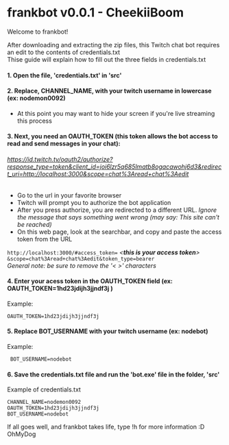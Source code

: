 # frankbot v0.0.1 - CheekiiBoom

Welcome to frankbot!

After downloading and extracting the zip files,
this Twitch chat bot requires an edit to the contents of credentials.txt  
Thise guide will explain how to fill out the three fields in credentials.txt


#### 1. Open the file, 'credentials.txt' in 'src'

#### 2. Replace, CHANNEL_NAME, with your twitch username in lowercase (ex: nodemon0092)  


- At this point you may want to hide your screen if you're live streaming this process  
#### 3. Next, you need an OAUTH_TOKEN (this token allows the bot access to read and send messages in your chat):

###### https://id.twitch.tv/oauth2/authorize?response_type=token&client_id=joi6lzr5q685lmatb8ogacawohj6d3&redirect_uri=http://localhost:3000&scope=chat%3Aread+chat%3Aedit

- Go to the url in your favorite browser
- Twitch will prompt you to authorize the bot application
- After you press authorize, you are redirected to a different URL. _Ignore the message that says something went wrong (may say: This site can't be reached)_
- On this web page, look at the searchbar, and copy and paste the access token from the URL

`http://localhost:3000/#access_token=` _<**this is your access token**>_ `&scope=chat%3Aread+chat%3Aedit&token_type=bearer`  
_General note: be sure to remove the '< >' characters_

#### 4. Enter your acess token in the OAUTH_TOKEN field (ex: OAUTH_TOKEN=1hd23jdijh3jjndf3j )
Example:
  ```
 OAUTH_TOKEN=1hd23jdijh3jjndf3j
```
#### 5. Replace BOT_USERNAME with your twitch username (ex: nodebot)
Example:
```
 BOT_USERNAME=nodebot
  ```
#### 6. Save the credentials.txt file and run the 'bot.exe' file in the folder, 'src'

Example of credentials.txt
```
CHANNEL_NAME=nodemon0092
OAUTH_TOKEN=1hd23jdijh3jjndf3j
BOT_USERNAME=nodebot
```
If all goes well, and frankbot takes life, type !h for more information :D OhMyDog

